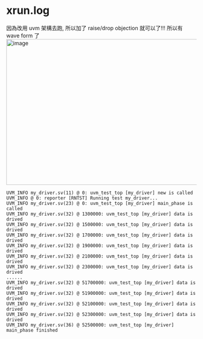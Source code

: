 # xrun.log
因為改用 uvm 架構去跑, 所以加了 raise/drop objection 就可以了!!! 所以有 wave form 了
<img width="1918" height="386" alt="image" src="https://github.com/user-attachments/assets/92f10eba-4a90-41aa-9cd6-1f1fc1bd9d56" />

```
UVM_INFO my_driver.sv(11) @ 0: uvm_test_top [my_driver] new is called
UVM_INFO @ 0: reporter [RNTST] Running test my_driver...
UVM_INFO my_driver.sv(23) @ 0: uvm_test_top [my_driver] main_phase is called
UVM_INFO my_driver.sv(32) @ 1300000: uvm_test_top [my_driver] data is drived
UVM_INFO my_driver.sv(32) @ 1500000: uvm_test_top [my_driver] data is drived
UVM_INFO my_driver.sv(32) @ 1700000: uvm_test_top [my_driver] data is drived
UVM_INFO my_driver.sv(32) @ 1900000: uvm_test_top [my_driver] data is drived
UVM_INFO my_driver.sv(32) @ 2100000: uvm_test_top [my_driver] data is drived
UVM_INFO my_driver.sv(32) @ 2300000: uvm_test_top [my_driver] data is drived
......
UVM_INFO my_driver.sv(32) @ 51700000: uvm_test_top [my_driver] data is drived
UVM_INFO my_driver.sv(32) @ 51900000: uvm_test_top [my_driver] data is drived
UVM_INFO my_driver.sv(32) @ 52100000: uvm_test_top [my_driver] data is drived
UVM_INFO my_driver.sv(32) @ 52300000: uvm_test_top [my_driver] data is drived
UVM_INFO my_driver.sv(36) @ 52500000: uvm_test_top [my_driver] main_phase finished

```
